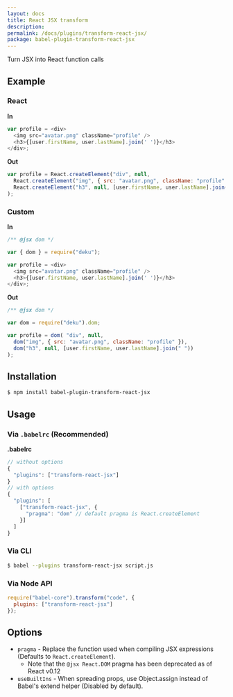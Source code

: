 ```yaml
---
layout: docs
title: React JSX transform
description:
permalink: /docs/plugins/transform-react-jsx/
package: babel-plugin-transform-react-jsx
---
```


Turn JSX into React function calls

## Example

### React

**In**

```javascript
var profile = <div>
  <img src="avatar.png" className="profile" />
  <h3>{[user.firstName, user.lastName].join(' ')}</h3>
</div>;
```

**Out**

```javascript
var profile = React.createElement("div", null,
  React.createElement("img", { src: "avatar.png", className: "profile" }),
  React.createElement("h3", null, [user.firstName, user.lastName].join(" "))
);
```

### Custom

**In**

```javascript
/** @jsx dom */

var { dom } = require("deku");

var profile = <div>
  <img src="avatar.png" className="profile" />
  <h3>{[user.firstName, user.lastName].join(' ')}</h3>
</div>;
```

**Out**

```javascript
/** @jsx dom */

var dom = require("deku").dom;

var profile = dom( "div", null,
  dom("img", { src: "avatar.png", className: "profile" }),
  dom("h3", null, [user.firstName, user.lastName].join(" "))
);
```

## Installation

```sh
$ npm install babel-plugin-transform-react-jsx
```

## Usage

### Via `.babelrc` (Recommended)

**.babelrc**

```js
// without options
{
  "plugins": ["transform-react-jsx"]
}
// with options
{
  "plugins": [
    ["transform-react-jsx", {
      "pragma": "dom" // default pragma is React.createElement
    }]
  ]
}
```

### Via CLI

```sh
$ babel --plugins transform-react-jsx script.js
```

### Via Node API

```javascript
require("babel-core").transform("code", {
  plugins: ["transform-react-jsx"]
});
```

## Options

* `pragma` - Replace the function used when compiling JSX expressions (Defaults to `React.createElement`).
  - Note that the `@jsx React.DOM` pragma has been deprecated as of React v0.12
* `useBuiltIns` - When spreading props, use Object.assign instead of Babel's extend helper (Disabled by default).
